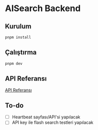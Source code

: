 # AISearch Backend

## Kurulum

```bash
pnpm install
```

## Çalıştırma

```bash
pnpm dev
```

## API Referansı

[API Referansı](./swagger-ui/index.html)

## To-do
- [ ] Heartbeat sayfası/API'si yapılacak
- [ ] API key ile flash search testleri yapılacak
